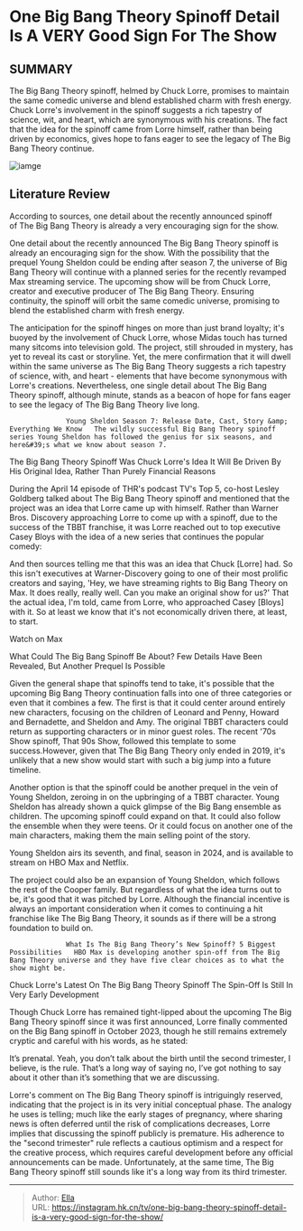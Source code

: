 # One Big Bang Theory Spinoff Detail Is A VERY Good Sign For The Show


## SUMMARY 



  The Big Bang Theory spinoff, helmed by Chuck Lorre, promises to maintain the same comedic universe and blend established charm with fresh energy.   Chuck Lorre&#39;s involvement in the spinoff suggests a rich tapestry of science, wit, and heart, which are synonymous with his creations.   The fact that the idea for the spinoff came from Lorre himself, rather than being driven by economics, gives hope to fans eager to see the legacy of The Big Bang Theory continue.  

![iamge](https://static1.srcdn.com/wordpress/wp-content/uploads/2023/11/one-big-bang-theory-spinoff-detail-is-a-very-good-sign-for-the-show.jpg)

## Literature Review
According to sources, one detail about the recently announced spinoff of The Big Bang Theory is already a very encouraging sign for the show. 




One detail about the recently announced The Big Bang Theory spinoff is already an encouraging sign for the show. With the possibility that the prequel Young Sheldon could be ending after season 7, the universe of Big Bang Theory will continue with a planned series for the recently revamped Max streaming service. The upcoming show will be from Chuck Lorre, creator and executive producer of The Big Bang Theory. Ensuring continuity, the spinoff will orbit the same comedic universe, promising to blend the established charm with fresh energy.




The anticipation for the spinoff hinges on more than just brand loyalty; it&#39;s buoyed by the involvement of Chuck Lorre, whose Midas touch has turned many sitcoms into television gold. The project, still shrouded in mystery, has yet to reveal its cast or storyline. Yet, the mere confirmation that it will dwell within the same universe as The Big Bang Theory suggests a rich tapestry of science, with, and heart - elements that have become synonymous with Lorre&#39;s creations. Nevertheless, one single detail about The Big Bang Theory spinoff, although minute, stands as a beacon of hope for fans eager to see the legacy of The Big Bang Theory live long.

                  Young Sheldon Season 7: Release Date, Cast, Story &amp; Everything We Know   The wildly successful Big Bang Theory spinoff series Young Sheldon has followed the genius for six seasons, and here&#39;s what we know about season 7.    


 The Big Bang Theory Spinoff Was Chuck Lorre&#39;s Idea 
It Will Be Driven By His Original Idea, Rather Than Purely Financial Reasons
         




During the April 14 episode of THR&#39;s podcast TV&#39;s Top 5, co-host Lesley Goldberg talked about The Big Bang Theory spinoff and mentioned that the project was an idea that Lorre came up with himself. Rather than Warner Bros. Discovery approaching Lorre to come up with a spinoff, due to the success of the TBBT franchise, it was Lorre reached out to top executive Casey Bloys with the idea of a new series that continues the popular comedy:


And then sources telling me that this was an idea that Chuck [Lorre] had. So this isn&#39;t executives at Warner-Discovery going to one of their most prolific creators and saying, &#39;Hey, we have streaming rights to Big Bang Theory on Max. It does really, really well. Can you make an original show for us?&#39; That the actual idea, I&#39;m told, came from Lorre, who approached Casey [Bloys] with it. So at least we know that it&#39;s not economically driven there, at least, to start.


Watch on Max



 What Could The Big Bang Spinoff Be About? 
Few Details Have Been Revealed, But Another Prequel Is Possible
          




Given the general shape that spinoffs tend to take, it&#39;s possible that the upcoming Big Bang Theory continuation falls into one of three categories or even that it combines a few. The first is that it could center around entirely new characters, focusing on the children of Leonard and Penny, Howard and Bernadette, and Sheldon and Amy. The original TBBT characters could return as supporting characters or in minor guest roles. The recent &#39;70s Show spinoff, That 90s Show, followed this template to some success.However, given that The Big Bang Theory only ended in 2019, it&#39;s unlikely that a new show would start with such a big jump into a future timeline.

Another option is that the spinoff could be another prequel in the vein of Young Sheldon, zeroing in on the upbringing of a TBBT character. Young Sheldon has already shown a quick glimpse of the Big Bang ensemble as children. The upcoming spinoff could expand on that. It could also follow the ensemble when they were teens. Or it could focus on another one of the main characters, making them the main selling point of the story. 






Young Sheldon airs its seventh, and final, season in 2024, and is available to stream on HBO Max and Netflix.




The project could also be an expansion of Young Sheldon, which follows the rest of the Cooper family. But regardless of what the idea turns out to be, it&#39;s good that it was pitched by Lorre. Although the financial incentive is always an important consideration when it comes to continuing a hit franchise like The Big Bang Theory, it sounds as if there will be a strong foundation to build on.

                  What Is The Big Bang Theory’s New Spinoff? 5 Biggest Possibilities   HBO Max is developing another spin-off from The Big Bang Theory universe and they have five clear choices as to what the show might be.     



 Chuck Lorre&#39;s Latest On The Big Bang Theory Spinoff 
The Spin-Off Is Still In Very Early Development
          




Though Chuck Lorre has remained tight-lipped about the upcoming The Big Bang Theory spinoff since it was first announced, Lorre finally commented on the Big Bang spinoff in October 2023, though he still remains extremely cryptic and careful with his words, as he stated:



It’s prenatal. Yeah, you don’t talk about the birth until the second trimester, I believe, is the rule. That’s a long way of saying no, I’ve got nothing to say about it other than it’s something that we are discussing.




Lorre&#39;s comment on The Big Bang Theory spinoff is intriguingly reserved, indicating that the project is in its very initial conceptual phase. The analogy he uses is telling; much like the early stages of pregnancy, where sharing news is often deferred until the risk of complications decreases, Lorre implies that discussing the spinoff publicly is premature. His adherence to the &#34;second trimester&#34; rule reflects a cautious optimism and a respect for the creative process, which requires careful development before any official announcements can be made. Unfortunately, at the same time, The Big Bang Theory spinoff still sounds like it&#39;s a long way from its third trimester.






---

> Author: [Ella](https://instagram.hk.cn/)  
> URL: https://instagram.hk.cn/tv/one-big-bang-theory-spinoff-detail-is-a-very-good-sign-for-the-show/  

